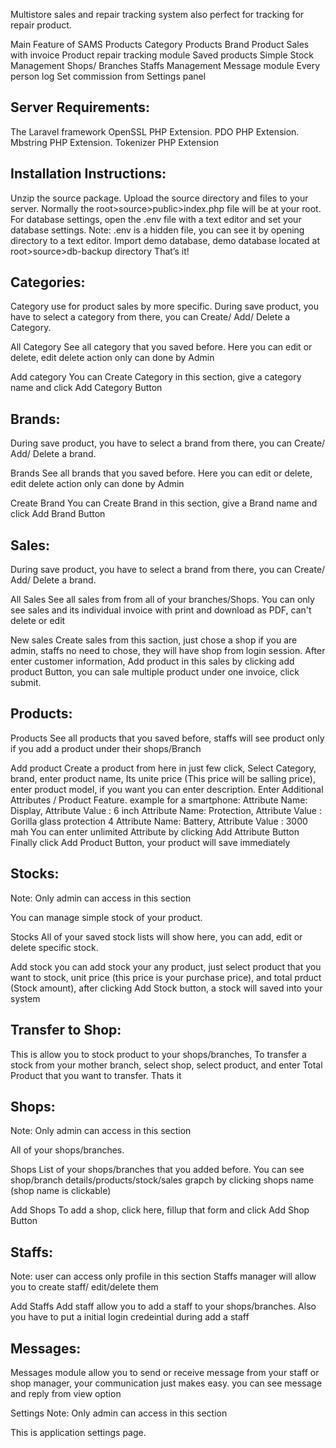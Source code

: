 Multistore sales and repair tracking system also perfect for tracking for repair product.

Main Feature of SAMS
Products Category
Products Brand
Product Sales with invoice
Product repair tracking module
Saved products
Simple Stock Management
Shops/ Branches
Staffs Management
Message module
Every person log
Set commission from Settings panel

Server Requirements:
--------------------
The Laravel framework 
OpenSSL PHP Extension.
PDO PHP Extension.
Mbstring PHP Extension.
Tokenizer PHP Extension

Installation Instructions:
---------------------
Unzip the source package.
Upload the source directory and files to your server. Normally the root>source>public>index.php file will be at your root.
For database settings, open the .env file with a text editor and set your database settings. 
Note: .env is a hidden file, you can see it by opening directory to a text editor.
Import demo database, demo database located at root>source>db-backup directory
That’s it!

Categories:
--------------
Category use for product sales by more specific. During save product, you have to select a category from there, you can Create/ Add/ Delete a Category.

All Category
See all category that you saved before. Here you can edit or delete, edit delete action only can done by Admin

Add category
You can Create Category in this section, give a category name and click Add Category Button

Brands:
-------
During save product, you have to select a brand from there, you can Create/ Add/ Delete a brand.

Brands
See all brands that you saved before. Here you can edit or delete, edit delete action only can done by Admin

Create Brand
You can Create Brand in this section, give a Brand name and click Add Brand Button

Sales:
--------
During save product, you have to select a brand from there, you can Create/ Add/ Delete a brand.

All Sales
See all sales from from all of your branches/Shops. You can only see sales and its individual invoice with print and download as PDF, can't delete or edit

New sales
Create sales from this saction, just chose a shop if you are admin, staffs no need to chose, they will have shop from login session.
After enter customer information, Add product in this sales by clicking add product Button, you can sale multiple product under one invoice, click submit.

Products:
----------
Products
See all products that you saved before, staffs will see product only if you add a product under their shops/Branch

Add product
Create a product from here in just few click, Select Category, brand, enter product name, Its unite price (This price will be salling price), enter product model, if you want you can enter description. 
Enter Additional Attributes / Product Feature. example for a smartphone: 
Attribute Name: Display, Attribute Value : 6 inch 
Attribute Name: Protection, Attribute Value : Gorilla glass protection 4
Attribute Name: Battery, Attribute Value : 3000 mah 
You can enter unlimited Attribute by clicking Add Attribute Button 
Finally click Add Product Button, your product will save immediately

Stocks:
--------
Note: Only admin can access in this section

You can manage simple stock of your product.

Stocks
All of your saved stock lists will show here, you can add, edit or delete specific stock.

Add stock
you can add stock your any product, just select product that you want to stock, unit price (this price is your purchase price), and total prduct (Stock amount), after clicking Add Stock button, a stock will saved into your system

Transfer to Shop:
----------------
This is allow you to stock product to your shops/branches, To transfer a stock from your mother branch, select shop, select product, and enter Total Product that you want to transfer. Thats it

Shops:
---------
Note: Only admin can access in this section

All of your shops/branches.

Shops
List of your shops/branches that you added before. You can see shop/branch details/products/stock/sales grapch by clicking shops name (shop name is clickable)

Add Shops
To add a shop, click here, fillup that form and click Add Shop Button

Staffs:
-----------
Note: user can access only profile in this section 
Staffs manager will allow you to create staff/ edit/delete them

Add Staffs
Add staff allow you to add a staff to your shops/branches. Also you have to put a initial login credeintial during add a staff

Messages:
-----------
Messages module allow you to send or receive message from your staff or shop manager, your communication just makes easy. you can see message and reply from view option

Settings
Note: Only admin can access in this section

This is application settings page.

